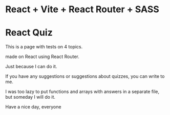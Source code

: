 # React + Vite + React Router + SASS
<h1>React Quiz</h1>
<p>This is a page with tests on 4 topics.</p>
<p>made on React using React Router.</p>
<p>Just because I can do it.</p>
<p>If you have any suggestions or suggestions about quizzes, you can write to me.</p>
<p>I was too lazy to put functions and arrays with answers in a separate file, but someday I will do it.</p>
<p>Have a nice day, everyone</p>
